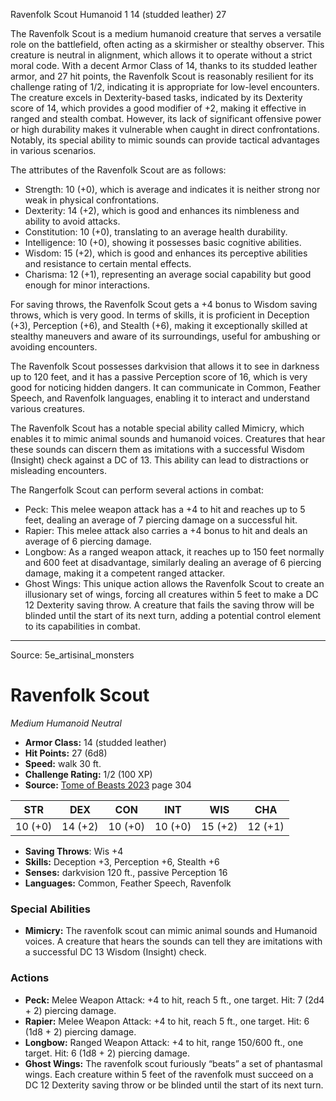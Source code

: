 <MonsterName/>Ravenfolk Scout</MonsterName>
<CreatureType/>Humanoid</CreatureType>
<CR/>1</CR>
<AC/>14 (studded leather)</AC>
<HP/>27</HP>
<summary>The Ravenfolk Scout is a medium humanoid creature that serves a versatile role on the battlefield, often acting as a skirmisher or stealthy observer. This creature is neutral in alignment, which allows it to operate without a strict moral code. With a decent Armor Class of 14, thanks to its studded leather armor, and 27 hit points, the Ravenfolk Scout is reasonably resilient for its challenge rating of 1/2, indicating it is appropriate for low-level encounters. The creature excels in Dexterity-based tasks, indicated by its Dexterity score of 14, which provides a good modifier of +2, making it effective in ranged and stealth combat. However, its lack of significant offensive power or high durability makes it vulnerable when caught in direct confrontations. Notably, its special ability to mimic sounds can provide tactical advantages in various scenarios.</summary>

<detail>

The attributes of the Ravenfolk Scout are as follows: 
- Strength: 10 (+0), which is average and indicates it is neither strong nor weak in physical confrontations.
- Dexterity: 14 (+2), which is good and enhances its nimbleness and ability to avoid attacks.
- Constitution: 10 (+0), translating to an average health durability.
- Intelligence: 10 (+0), showing it possesses basic cognitive abilities.
- Wisdom: 15 (+2), which is good and enhances its perceptive abilities and resistance to certain mental effects.
- Charisma: 12 (+1), representing an average social capability but good enough for minor interactions.

For saving throws, the Ravenfolk Scout gets a +4 bonus to Wisdom saving throws, which is very good. In terms of skills, it is proficient in Deception (+3), Perception (+6), and Stealth (+6), making it exceptionally skilled at stealthy maneuvers and aware of its surroundings, useful for ambushing or avoiding encounters.

The Ravenfolk Scout possesses darkvision that allows it to see in darkness up to 120 feet, and it has a passive Perception score of 16, which is very good for noticing hidden dangers. It can communicate in Common, Feather Speech, and Ravenfolk languages, enabling it to interact and understand various creatures.

The Ravenfolk Scout has a notable special ability called Mimicry, which enables it to mimic animal sounds and humanoid voices. Creatures that hear these sounds can discern them as imitations with a successful Wisdom (Insight) check against a DC of 13. This ability can lead to distractions or misleading encounters.

The Rangerfolk Scout can perform several actions in combat:
- Peck: This melee weapon attack has a +4 to hit and reaches up to 5 feet, dealing an average of 7 piercing damage on a successful hit.
- Rapier: This melee attack also carries a +4 bonus to hit and deals an average of 6 piercing damage.
- Longbow: As a ranged weapon attack, it reaches up to 150 feet normally and 600 feet at disadvantage, similarly dealing an average of 6 piercing damage, making it a competent ranged attacker.
- Ghost Wings: This unique action allows the Ravenfolk Scout to create an illusionary set of wings, forcing all creatures within 5 feet to make a DC 12 Dexterity saving throw. A creature that fails the saving throw will be blinded until the start of its next turn, adding a potential control element to its capabilities in combat.</detail>



---

Source: 5e_artisinal_monsters

# Ravenfolk Scout

*Medium* *Humanoid* *Neutral*

- **Armor Class:** 14 (studded leather)
- **Hit Points:** 27 (6d8)
- **Speed:** walk 30 ft.
- **Challenge Rating:** 1/2 (100 XP)
- **Source:** [Tome of Beasts 2023](https://koboldpress.com/kpstore/product/tome-of-beasts-1-2023-edition/) page 304

| STR | DEX | CON | INT | WIS | CHA |
| --- | --- | --- | --- | --- | --- |
| 10 (+0) | 14 (+2) | 10 (+0) | 10 (+0) | 15 (+2) | 12 (+1) |

- **Saving Throws**: Wis +4
- **Skills:** Deception +3, Perception +6, Stealth +6
- **Senses:** darkvision 120 ft., passive Perception 16
- **Languages:** Common, Feather Speech, Ravenfolk

### Special Abilities

- **Mimicry:** The ravenfolk scout can mimic animal sounds and Humanoid voices. A creature that hears the sounds can tell they are imitations with a successful DC 13 Wisdom (Insight) check.

### Actions

- **Peck:** Melee Weapon Attack: +4 to hit, reach 5 ft., one target. Hit: 7 (2d4 + 2) piercing damage.
- **Rapier:** Melee Weapon Attack: +4 to hit, reach 5 ft., one target. Hit: 6 (1d8 + 2) piercing damage.
- **Longbow:** Ranged Weapon Attack: +4 to hit, range 150/600 ft., one target. Hit: 6 (1d8 + 2) piercing damage.
- **Ghost Wings:** The ravenfolk scout furiously “beats” a set of phantasmal wings. Each creature within 5 feet of the ravenfolk must succeed on a DC 12 Dexterity saving throw or be blinded until the start of its next turn.


